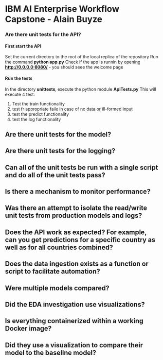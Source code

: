 # IBM AI Enterprise Workflow Capstone - Alain Buyze

### Are there unit tests for the API?
#### First start the API
Set the current directory to the root of the local replica of the repository
Run the command **python app.py**
Check if the app is runnin by opening **http://0.0.0.0:8080/** - you should seee the welcome page
#### Run the tests
In the directory **unittests**, execute the python module **ApiTests.py**
This will execute 4 test:
1. Test the train functionality
2. test fr appropriate faile in case of no data or ill-formed input
3. test the predict functionality
4. test the log functionality

## Are there unit tests for the model?

## Are there unit tests for the logging?

## Can all of the unit tests be run with a single script and do all of the unit tests pass?
 
## Is there a mechanism to monitor performance?


## Was there an attempt to isolate the read/write unit tests from production models and logs?


## Does the API work as expected? For example, can you get predictions for a specific country as well as for all countries combined?


## Does the data ingestion exists as a function or script to facilitate automation?


## Were multiple models compared?


## Did the EDA investigation use visualizations?


## Is everything containerized within a working Docker image?


## Did they use a visualization to compare their model to the baseline model?
